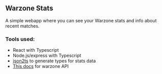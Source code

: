 ## Warzone Stats
A simple webapp where you can see your Warzone stats and info about recent matches.

### Tools used: 
* React with Typescript
* Node.js/express with Typescript
* [json2ts](http://json2ts.com/) to generate types for stats data
* [This docs](https://documenter.getpostman.com/view/7896975/SW7aXSo5) for warzone API


